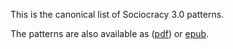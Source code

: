
This is the canonical list of Sociocracy 3.0 patterns.

The patterns are also available as ([pdf](S3-patterns-handbook.pdf)) or [epub](S3-patterns-handbook.epub).
